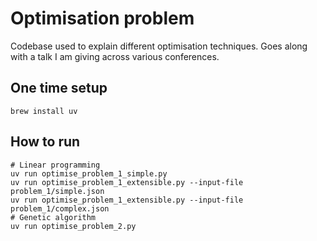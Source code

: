 # Optimisation problem

Codebase used to explain different optimisation techniques.
Goes along with a talk I am giving across various conferences.

## One time setup 

```shell
brew install uv
```

## How to run

```shell
# Linear programming
uv run optimise_problem_1_simple.py
uv run optimise_problem_1_extensible.py --input-file problem_1/simple.json
uv run optimise_problem_1_extensible.py --input-file problem_1/complex.json
# Genetic algorithm
uv run optimise_problem_2.py
```